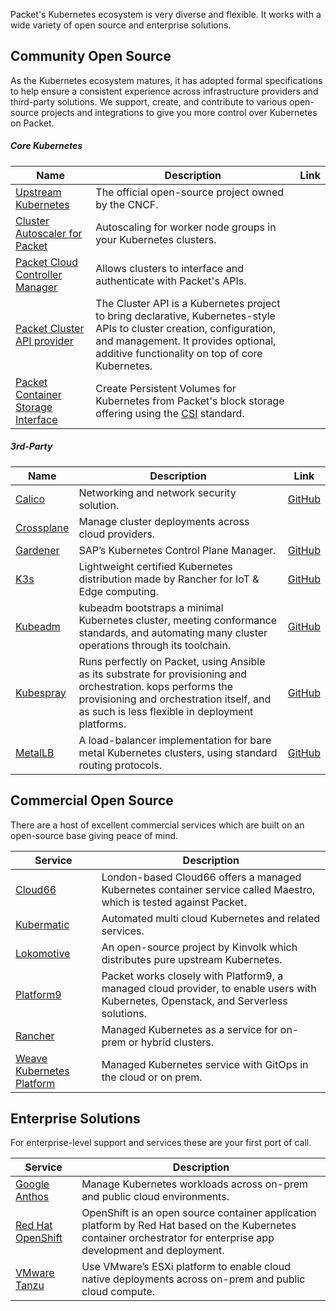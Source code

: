 <!-- <meta>
{
    "title":"Tooling",
    "slug":"tooling",
    "description":"Kubernetes Tooling",
    "author":"Alice Sowerby",
    "github":"alice-sowerby",
    "tag":["Integrations", "K8s"]
}
</meta> -->


Packet's Kubernetes ecosystem is very diverse and flexible. It works with a wide variety of open source and enterprise solutions.

Community Open Source
-----------

As the Kubernetes ecosystem matures, it has adopted formal specifications to
help ensure a consistent experience across infrastructure providers and third-party solutions. We support, create, and contribute to various open-source
projects and integrations to give you more control over Kubernetes on Packet.


##### Core Kubernetes


| **Name**                               | **Description**                                                                                                                                                                                                 | **Link**                                                                                                                                                                   |
|----------------------------------------|-----------------------------------------------------------------------------------------------------------------------------------------------------------------------------------------------------------------|----------------------------------------------------------------------------------------------------------------------------------------------------------------------------|
| [Upstream Kubernetes](https://github.com/kubernetes/kubernetes)                | The official open-source project owned by the CNCF. |
| [Cluster Autoscaler for Packet](https://github.com/kubernetes/autoscaler/tree/master/cluster-autoscaler/cloudprovider/packet)      | Autoscaling for worker node groups in your Kubernetes clusters.                     |
| [Packet Cloud Controller Manager](https://github.com/packethost/packet-ccm)    | Allows clusters to interface and authenticate with Packet's APIs.  |
| [Packet Cluster API provider](https://github.com/kubernetes-sigs/cluster-api-provider-packet)        | The Cluster API is a Kubernetes project to bring declarative, Kubernetes-style APIs to cluster creation, configuration, and management. It provides optional, additive functionality on top of core Kubernetes. | 
| [Packet Container Storage Interface](https://github.com/packethost/csi-packet) | Create Persistent Volumes for Kubernetes from Packet's block storage offering using the [CSI](https://kubernetes.io/blog/2019/01/15/container-storage-interface-ga/) standard. |


##### 3rd-Party 


| **Name**                            | **Description**                                                                                                                                                                                                                                                                  | **Link**                                                                                                                                 |
|-------------------------------------|----------------------------------------------------------------------------------------------------------------------------------------------------------------------------------------------------------------------------------------------------------------------------------|------------------------------------------------------------------------------------------------------------------------------------------|
| [Calico](https://docs.projectcalico.org/introduction/)                         | Networking and network security solution.                                                                                                                                                                                                                                        | [GitHub](https://github.com/projectcalico/calico)                        |
| [Crossplane](https://crossplane.io/)                      | Manage cluster deployments across cloud providers.                                                                                                                                                                                                                               |                                                                                                  |
| [Gardener](https://gardener.cloud/)                        | SAP’s Kubernetes Control Plane Manager.                                                                                                                                                                                                                                           | [GitHub](https://github.com/gardener/gardener)                                                 |
| [K3s](https://k3s.io/)                             | Lightweight certified Kubernetes distribution made by Rancher for IoT & Edge computing.                                                                                                                                                                                          | [GitHub](https://github.com/rancher/k3s)                                                               |
| [Kubeadm](https://kubernetes.io/docs/reference/setup-tools/kubeadm/kubeadm/)                         | kubeadm bootstraps a minimal Kubernetes cluster, meeting conformance standards, and automating many cluster operations through its toolchain.                                                                                                                                    | [GitHub](https://github.com/kubernetes/kubeadm) |
| [Kubespray](https://kubespray.io/)                       | Runs perfectly on Packet, using Ansible as its substrate for provisioning and orchestration. kops performs the provisioning and orchestration itself, and as such is less flexible in deployment platforms.                                                                      | [GitHub](https://github.com/kubernetes-sigs/kubespray)                                      |
| [MetalLB](https://metallb.universe.tf/)                            | A load-balancer implementation for bare metal Kubernetes clusters, using standard routing protocols.                                                                                                            | [GitHub](https://github.com/metallb/metallb)                                                                       |

Commercial Open Source
---------

There are a host of excellent commercial services which are built on an
open-source base giving peace of mind.

| **Service**                                                                                  | **Description**                                                                                                                      |
|----------------------------------------------------------------------------------------------|--------------------------------------------------------------------------------------------------------------------------------------|
| [Cloud66](https://www.cloud66.com/)                                                          | London-based Cloud66 offers a managed Kubernetes container service called Maestro, which is tested against Packet.                   |
| [Kubermatic](https://www.kubermatic.com/company/about-us/)                                   | Automated multi cloud Kubernetes and related services.                                                                               |
| [Lokomotive](https://kinvolk.io/lokomotive-kubernetes/)                      | An open-source project by Kinvolk which distributes pure upstream Kubernetes.                                                                                                                                                                                                   
| [Platform9](https://platform9.com/)                                                          | Packet works closely with Platform9, a managed cloud provider, to enable users with Kubernetes, Openstack, and Serverless solutions. |
| [Rancher](https://rancher.com/)                                                              | Managed Kubernetes as a service for on-prem or hybrid clusters.                                                                      |
| [Weave Kubernetes Platform](https://www.weave.works/product/enterprise-kubernetes-platform/) | Managed Kubernetes service with GitOps in the cloud or on prem.                                                                      |

Enterprise Solutions
----------

For enterprise-level support and services these are your first port of call.

| **Service**                                       | **Description**                                                                                                                                                     |
|---------------------------------------------------|---------------------------------------------------------------------------------------------------------------------------------------------------------------------|
| [Google Anthos](https://cloud.google.com/anthos/) | Manage Kubernetes workloads across on-prem and public cloud environments.                                                                                           |
| [Red Hat OpenShift](https://www.openshift.com/)    | OpenShift is an open source container application platform by Red Hat based on the Kubernetes container orchestrator for enterprise app development and deployment. |
| [VMware Tanzu](https://tanzu.vmware.com/tanzu)  | Use VMware’s ESXi platform to enable cloud native deployments across on-prem and public cloud compute.                                                              |


